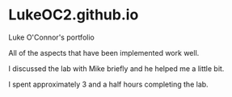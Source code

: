 # LukeOC2.github.io
Luke O'Connor's portfolio

All of the aspects that have been implemented work well.

I discussed the lab with Mike briefly and he helped me a little bit.

I spent approximately 3 and a half hours completing the lab.
